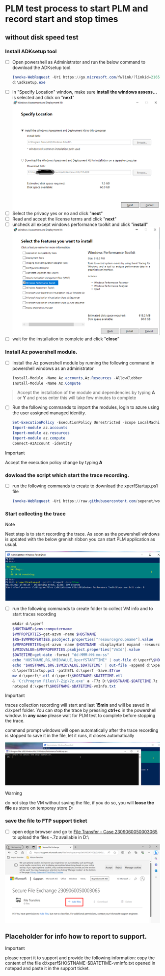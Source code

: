# PLM test process to start PLM and record start and stop times

## without disk speed test

### Install ADKsetup tool

- [ ] Open powershell as Administrator and run the below command to download the ADKsetup tool.
    ```powershell
    Invoke-WebRequest -Uri https://go.microsoft.com/fwlink/?linkid=2165884 -outFile d:\adksetup.exe
    d:\adksetup.exe
    ```
- [ ] in "Specify Location" window, make sure **install the windows assess...** is selected and click on "**next**"
![location](image-4.png)
- [ ] Select the privacy yes or no and click "**next**"
- [ ] Read and accept the license terms and click "**next**"
- [ ] uncheck all except windows performance toolkit and click "**install**"
![WPT](image-5.png)
- [ ] wait for the installation to complete and click "**close**"

### Install Az powershell module.

- [ ] Install the Az powershell module by running the following command in powershell windows as an administrator 
    ```powershell
    Install-Module -Name Az.accounts,Az.Resources -AllowClobber
    Install-Module -Name Az.Compute
    ```
> Accept the installation of the module and dependencies by typing  **A** or **Y** and press enter
> this will take few minutes to complete
- [ ] Run the following commands to import the modules, login to azure using the user assigned managed identity.
    ```powershell
    Set-ExecutionPolicy -ExecutionPolicy Unrestricted -Scope LocalMachine
    Import-module az.accounts
    Import-module az.resources
    Import-module az.compute
    Connect-AzAccount -identity
    ```
>[!IMPORTANT]
> Accept the execution policy change by typing  **A**

<!-- ### dowload azcopy

- [ ] run the following commands to download and expand azcopy
    ```powershell
    Invoke-WebRequest -Uri https://aka.ms/downloadazcopy-v10-windows -outfile d:\azcopy.zip
    Expand-Archive -path d:\azcopy.zip -destinationpath d:
    mv d:\azcopy_windows_*\azcopy.exe d:\azcopy.exe
    ``` -->

### dowload the script which start the trace recording.

- [ ] run the following commands to create  to download the xperfStartup.ps1 file 
    ```powershell
    Invoke-WebRequest -Uri https://raw.githubusercontent.com/sepenet/workdev-alst-PLM/main/MonitoringTroubleshoot/xperfStartup.ps1 -outFile d:\xperfStartup.ps1
    ```
### Start collecting the trace
>[!NOTE]
> Next step is to start recording the trace. As soon as the powershell windows is updated with the below grenish ribbon you can start PLM application as usual.

![xperf](image-6.png)

- [ ] run the following commands to create folder to collect VM info and to start traces recording
    ```powershell
    mkdir d:\xperf
    $HOSTNAME=$env:computername
    $VMPROPERTIES=get-azvm -name $HOSTNAME
    $RG=$VMPROPERTIES.psobject.properties["resourcegroupname"].value
    $VMPROPERTIES=get-azvm -name $HOSTNAME -displayHint expand -resourcegroupname $RG
    $VMIDVALUE=$VMPROPERTIES.psobject.properties["VmId"].value
    $DATETIME=get-date -format "dd-MMM-HH-mm-ss"
    echo "HOSTNAME,RG,VMIDVALUE,XperfSTARTTIME" | out-file d:\xperf\$HOSTNAME-$DATETIME-vmInfo.txt
    echo "$HOSTNAME,$RG,$VMIDVALUE,$DATETIME" | out-file -append d:\xperf\$HOSTNAME-$DATETIME-vmInfo.txt
    d:\xperfStartup.ps1 -pathETL d:\xperf -Save:$True
    mv d:\xperf\*.etl d:\xperf\$HOSTNAME-$DATETIME.etl
    & 'C:\Program Files\7-Zip\7z.exe' a -T7z D:\$HOSTNAME-$DATETIME.7z D:\xperf\*
    notepad d:\xperf\$HOSTNAME-$DATETIME-vmInfo.txt
    ```
>[!IMPORTANT]
> traces collection recording will start and last **15min** and will be saved in d:\xperf folder.
> You can stop the trace by pressing **ctrl+c** in the powershell window. In __any case__ please wait for PLM test to complete before stopping the trace.

command prompt windows will open automatically after the trace recording is stopped to save it in the file, let it runs, it closes automatically

![savefile](image-7.png)

>[!WARNING]
> do not stop the VM without saving the file, if you do so, you will **loose the file** as store on temporay store D: 




### save the file to FTP support ticket

- [ ] open edge browser and go to [File Transfer - Case 2309060050003065](https://nam06.safelinks.protection.outlook.com/?url=https%3A%2F%2Fsupport.microsoft.com%2Ffiles%3Fworkspace%3DeyJ0eXAiOiJKV1QiLCJhbGciOiJSUzI1NiJ9.eyJ3c2lkIjoiMDBhOTkxYjItNDU0OS00NTc3LWI2MTgtZWQzY2YyNzliNGRlIiwic3IiOiIyMzA5MDYwMDUwMDAzMDY1IiwiYXBwaWQiOiJlNmVlNDNlYi0wZmJjLTQ1NDYtYmM1Mi00YzE2MWZjZGY0YzQiLCJzdiI6InYxIiwicnMiOiJFeHRlcm5hbCIsInd0aWQiOiIzNzc0YTY2Ni00ZDBjLTQ0NjUtYjQzYS01ZDcyNzBiMmM0ZWQiLCJpc3MiOiJodHRwczovL2FwaS5kdG1uZWJ1bGEubWljcm9zb2Z0LmNvbSIsImF1ZCI6Imh0dHA6Ly9zbWMiLCJleHAiOjE3MDE3ODYyNzQsIm5iZiI6MTY5NDAxMDI3NH0.hrAXmqdGraAxi4-G1bbp7V41PIClh6mO2X7T1CmSZUlhjca4YXj5ThyFJ_2EQmKQuoU7z4s1D-wakrEwdyxyu9hTHIac_X_VUVYpdHU7obldRyMZGNVGESvPwtDSZu1Igq21VO1sXt2QETLRqUzhsi2yrNQ6N5R9KYJm9ykozj28kA8PyXsWi4Q-iMCi0rwXG1Afx5HuqwDCTDGgAObRhThWiaYQStf8Tyc82G3hhdVK7jHZ6k3f37aoraT5NTlO-8ZwZzAxzXKxiMQb3I5stsDSBBqO5yg4bLL4J_Q7no1dxpCG2msSttSNMWokcrOi63S53iqsPy7rFDsvehez-Q%26wid%3D00a991b2-4549-4577-b618-ed3cf279b4de&data=05%7C01%7CSebastien.Penet%40microsoft.com%7C068bfa94398c4d8f130a08dbaee51a64%7C72f988bf86f141af91ab2d7cd011db47%7C1%7C0%7C638296071264344197%7CUnknown%7CTWFpbGZsb3d8eyJWIjoiMC4wLjAwMDAiLCJQIjoiV2luMzIiLCJBTiI6Ik1haWwiLCJXVCI6Mn0%3D%7C3000%7C%7C%7C&sdata=6GSYJmW7VmFKTNAsmvzz7M9dkdDyJ%2BesAvFFYeelfKw%3D&reserved=0) to upload the files <Hostname>-<date time>.7z available in D:\

![addfiles](image.png)

## Placeholder for info how to report to support. 
>[!IMPORTANT]
> please report it to support and provide the following information:
> copy the content of the file d:\xperf\$HOSTNAME-$DATETIME-vmInfo.txt opened in notepad and paste it in the support ticket.

<!-- ```powershell
mv d:\vmInfo.txt d:\xperf
$DATETIME=get-date -format "dd-MMM-HH-mm-ss"
mv d:\xperf\ d:\$HOSTNAME-$DATETIME
d:\azcopy.exe copy d:\$HOSTNAME-$DATETIME 'https://sebuploadfiles.blob.core.windows.net/xperf?sp=acw&st=2023-09-06T16:35:27Z&se=2023-09-07T00:35:27Z&spr=https&sv=2022-11-02&sr=c&sig=YaW6N40zb8JoY0TSfs%2FPr1jUasFI53ZW20FuRDQSkPA%3D' --recursive
``` -->


<!-- ## including diskspd test.
>[!IMPORTANT]
> this is not up to date -- DO NOT USE-- Only kept for reference

```powershell
d: 
mkdir speedTest
Invoke-WebRequest -Uri https://github.com/microsoft/diskspd/releases/download/v2.1/DiskSpd.ZIP -outFile d:\speedTest\DiskSpd.ZIP
Expand-Archive -path d:\speedTest\DiskSpd.ZIP -DestinationPath d:\speedTest\DiskSpd
echo "hostname,start time diskspd test,start time PLM app,stop time APP PLM" > d:\plmStart.txt
hostname >> d:\plmStart.txt
get-date -format "HH:mm:ss" >> d:\plmStart.txt
D:\speedTest\DiskSpd\amd64\diskspd.exe -d300 -W15 -C15 -L -r -w40 -t8 -b64K -Su -c10G C:\CATIA_V6_21X_FD14\perfdisk.io > D:\speedTest\plmVDIb64_01
pause
get-date -format "HH:mm:ss" >> d:\plmStart.txt
&'C:\Program Files\PLM4AUpdater\PLM4AUpdater.exe' "C:\Users\201039351\AppData\Local\PLM4ALauncher\INT\PLM4ALauncher_474ADE038B803AF8BDE177E432CB69D8.plm4a"
pause
get-date -format "HH:mm:ss" >> d:\plmStart.txt
D:\speedTest\DiskSpd\amd64\diskspd.exe -d300 -W15 -C15 -L -r -w40 -t8 -b64K -Su -c10G C:\CATIA_V6_21X_FD14\perfdisk.io > D:\speedTest\plmVDIb64_02
notepad d:\plmStart.txt
notepad D:\speedTest\plmVDIb64_02
notepad D:\speedTest\plmVDIb64_01
``` -->